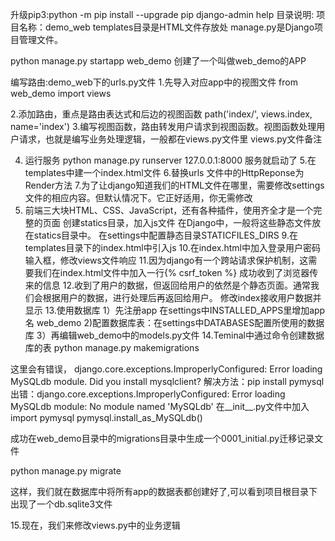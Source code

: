 升级pip3:python -m pip install --upgrade pip
django-admin help
目录说明: 项目名称：demo_web
templates目录是HTML文件存放处
manage.py是Django项目管理文件。


python manage.py startapp web_demo  创建了一个叫做web_demo的APP

编写路由:demo_web下的urls.py文件
1.先导入对应app中的视图文件 from web_demo import views

2.添加路由，重点是路由表达式和后边的视图函数  path('index/', views.index, name='index')
3.编写视图函数，路由转发用户请求到视图函数。视图函数处理用户请求，也就是编写业务处理逻辑，一般都在views.py文件里
views.py文件备注

4. 运行服务 python manage.py runserver 127.0.0.1:8000 服务就启动了
5.在templates中建一个index.html文件
6.替换urls 文件中的HttpReponse为Render方法
7.为了让django知道我们的HTML文件在哪里，需要修改settings文件的相应内容。但默认情况下。它正好适用，你无需修改
8. 前端三大块HTML、CSS、JavaScript，还有各种插件，使用齐全才是一个完整的页面
创建statics目录，加入js文件
在Django中，一般将这些静态文件放在statics目录中。
在settings中配置静态目录STATICFILES_DIRS
9.在templates目录下的index.html中引入js
10.在index.html中加入登录用户密码输入框，修改views文件响应
11.因为django有一个跨站请求保护机制，这需要我们在index.html文件中加入一行{% csrf_token %}
成功收到了浏览器传来的信息
12.收到了用户的数据，但返回给用户的依然是个静态页面。通常我们会根据用户的数据，进行处理后再返回给用户。
修改index接收用户数据并显示
13.使用数据库
1）先注册app 在settings中INSTALLED_APPS里增加app名 web_demo
2)配置数据库表：在settings中DATABASES配置所使用的数据库
3）再编辑web_demo中的models.py文件
14.Teminal中通过命令创建数据库的表
python manage.py makemigrations

这里会有错误，
django.core.exceptions.ImproperlyConfigured: Error loading MySQLdb module.
Did you install mysqlclient?
解决方法：pip install pymysql
出错：django.core.exceptions.ImproperlyConfigured: Error loading MySQLdb module: No module named 'MySQLdb'
在__init__.py文件中加入
import pymysql
pymysql.install_as_MySQLdb()

成功在web_demo目录中的migrations目录中生成一个0001_initial.py迁移记录文件

python manage.py migrate

这样，我们就在数据库中将所有app的数据表都创建好了,可以看到项目根目录下出现了一个db.sqlite3文件

15.现在，我们来修改views.py中的业务逻辑